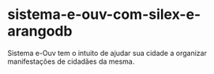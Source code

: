 # sistema-e-ouv-com-silex-e-arangodb
Sistema e-Ouv tem o intuito de ajudar sua cidade a organizar manifestações de cidadães da mesma.
